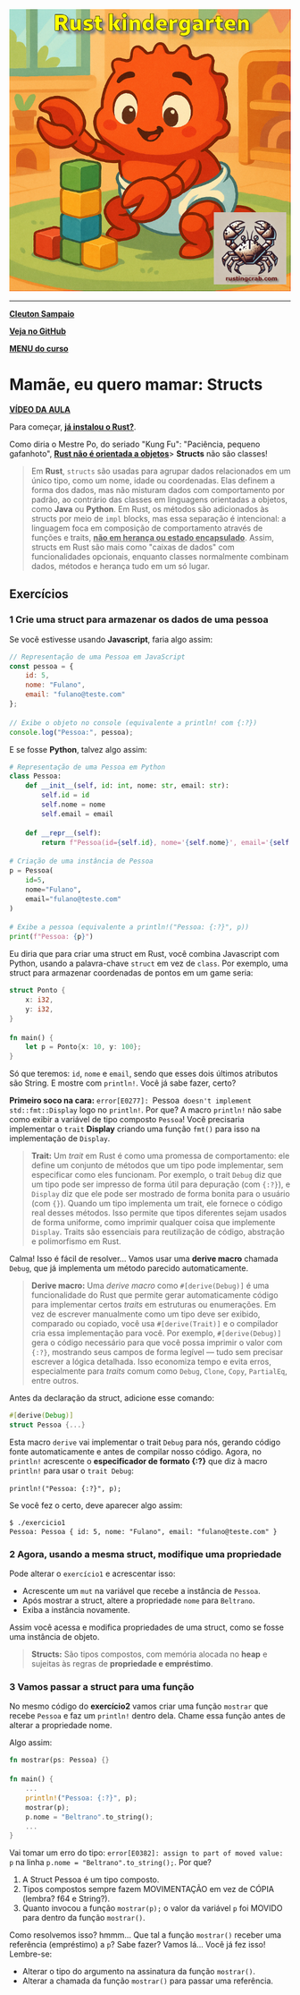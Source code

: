 <img src="../../logo.png" heigth=300>

---

[**Cleuton Sampaio**](https://linkedin.com/in/cleutonsampaio)

[**Veja no GitHub**](https://https://github.com/cleuton/rustingcrab/tree/main/rustkindergarten)

[**MENU do curso**](../../README.md)

# Mamãe, eu quero mamar: Structs

[**VÍDEO DA AULA**](https://youtu.be/ThUNWjLOkac)

Para começar, [**já instalou o Rust?**](https://www.mycompiler.io/pt/new/rust).

Como diria o Mestre Po, do seriado "Kung Fu": "Paciência, pequeno gafanhoto", **<u>Rust não é orientada a objetos</u>**> **Structs** não são classes!

> Em **Rust**, `structs` são usadas para agrupar dados relacionados em um único tipo, como um nome, idade ou coordenadas. Elas definem a forma dos dados, mas não misturam dados com comportamento por padrão, ao contrário das classes em linguagens orientadas a objetos, como **Java** ou **Python**. Em Rust, os métodos são adicionados às structs por meio de `impl` blocks, mas essa separação é intencional: a linguagem foca em composição de comportamento através de funções e traits, **<u>não em herança ou estado encapsulado</u>**. Assim, structs em Rust são mais como "caixas de dados" com funcionalidades opcionais, enquanto classes normalmente combinam dados, métodos e herança tudo em um só lugar.


## Exercícios

### 1 Crie uma struct para armazenar os dados de uma pessoa

Se você estivesse usando **Javascript**, faria algo assim: 

```javascript
// Representação de uma Pessoa em JavaScript
const pessoa = {
    id: 5,
    nome: "Fulano",
    email: "fulano@teste.com"
};

// Exibe o objeto no console (equivalente a println! com {:?})
console.log("Pessoa:", pessoa);
```

E se fosse **Python**, talvez algo assim: 

```python
# Representação de uma Pessoa em Python
class Pessoa:
    def __init__(self, id: int, nome: str, email: str):
        self.id = id
        self.nome = nome
        self.email = email

    def __repr__(self):
        return f"Pessoa(id={self.id}, nome='{self.nome}', email='{self.email}')"

# Criação de uma instância de Pessoa
p = Pessoa(
    id=5,
    nome="Fulano",
    email="fulano@teste.com"
)

# Exibe a pessoa (equivalente a println!("Pessoa: {:?}", p))
print(f"Pessoa: {p}")
```

Eu diria que para criar uma struct em Rust, você combina Javascript com Python, usando a palavra-chave `struct` em vez de `class`. Por exemplo, uma struct para armazenar coordenadas de pontos em um game seria: 

```rust
struct Ponto {
    x: i32,
    y: i32,
}

fn main() {
    let p = Ponto{x: 10, y: 100};
}
```

Só que teremos: `id`, `nome` e `email`, sendo que esses dois últimos atributos são String. E mostre com `println!`. Você já sabe fazer, certo? 
 
**Primeiro soco na cara:** `error[E0277]: `Pessoa` doesn't implement std::fmt::Display` logo no `println!`. Por que? A macro `println!` não sabe como exibir a variável de tipo composto `Pessoa`! Você precisaria implementar o `trait` **Display** criando uma função `fmt()` para isso na implementação de `Display`. 

> **Trait:** Um *trait* em Rust é como uma promessa de comportamento: ele define um conjunto de métodos que um tipo pode implementar, sem especificar como eles funcionam. Por exemplo, o trait `Debug` diz que um tipo pode ser impresso de forma útil para depuração (com `{:?}`), e `Display` diz que ele pode ser mostrado de forma bonita para o usuário (com `{}`). Quando um tipo implementa um trait, ele fornece o código real desses métodos. Isso permite que tipos diferentes sejam usados de forma uniforme, como imprimir qualquer coisa que implemente `Display`. Traits são essenciais para reutilização de código, abstração e polimorfismo em Rust.

Calma! Isso é fácil de resolver... Vamos usar uma **derive macro** chamada `Debug`, que já implementa um método parecido automaticamente. 

> **Derive macro:** Uma *derive macro* como `#[derive(Debug)]` é uma funcionalidade do Rust que permite gerar automaticamente código para implementar certos *traits* em estruturas ou enumerações. Em vez de escrever manualmente como um tipo deve ser exibido, comparado ou copiado, você usa `#[derive(Trait)]` e o compilador cria essa implementação para você. Por exemplo, `#[derive(Debug)]` gera o código necessário para que você possa imprimir o valor com `{:?}`, mostrando seus campos de forma legível — tudo sem precisar escrever a lógica detalhada. Isso economiza tempo e evita erros, especialmente para *traits* comum como `Debug`, `Clone`, `Copy`, `PartialEq`, entre outros. 

Antes da declaração da struct, adicione esse comando: 

```rust
#[derive(Debug)]
struct Pessoa {...}
```

Esta macro `derive` vai implementar o trait `Debug` para nós, gerando código fonte automaticamente e antes de compilar nosso código. Agora, no `println!` acrescente o **especificador de formato {:?}** que diz à macro `println!` para usar o `trait Debug`: 

`println!("Pessoa: {:?}", p);`

Se você fez o certo, deve aparecer algo assim: 

```shell
$ ./exercicio1
Pessoa: Pessoa { id: 5, nome: "Fulano", email: "fulano@teste.com" }
```

### 2 Agora, usando a mesma struct, modifique uma propriedade

Pode alterar o `exercício1` e acrescentar isso:

- Acrescente um `mut` na variável que recebe a instância de `Pessoa`.
- Após mostrar a struct, altere a propriedade `nome` para `Beltrano`.
- Exiba a instância novamente. 

Assim você acessa e modifica propriedades de uma struct, como se fosse uma instância de objeto. 

> **Structs:** São tipos compostos, com memória alocada no **heap** e sujeitas às regras de **propriedade e empréstimo**. 

### 3 Vamos passar a struct para uma função

No mesmo código do **exercício2** vamos criar uma função `mostrar` que recebe `Pessoa` e faz um `println!` dentro dela. Chame essa função antes de alterar a propriedade nome. 

Algo assim: 

```rust
fn mostrar(ps: Pessoa) {}

fn main() {
    ...
    println!("Pessoa: {:?}", p);
    mostrar(p);
    p.nome = "Beltrano".to_string();
    ...
}
```

Vai tomar um erro do tipo: `error[E0382]: assign to part of moved value: p` na linha `p.nome = "Beltrano".to_string();`. Por que? 

1) A Struct Pessoa é um tipo composto.
2) Tipos compostos sempre fazem MOVIMENTAÇÃO em vez de CÓPIA (lembra? f64 e String?).
3) Quanto invocou a função `mostrar(p);` o valor da variável `p` foi MOVIDO para dentro da função `mostrar()`.

Como resolvemos isso? hmmm... Que tal a função `mostrar()` receber uma referência (empréstimo) a `p`? Sabe fazer? Vamos lá... Você já fez isso! Lembre-se: 

- Alterar o tipo do argumento na assinatura da função `mostrar()`.
- Alterar a chamada da função `mostrar()` para passar uma referência. 
